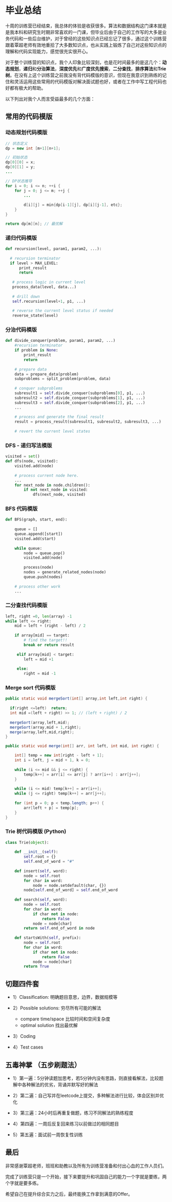 # 毕业总结

十周的训练营已经结束，我总体的体验是收获很多。算法和数据结构这门课本就是是我本科和研究生时期非常喜欢的一门课，但毕业后由于自己的工作写的大多是业务代码和一些后台维护，对于曾经的这些知识点已经忘记了很多，通过这个训练营跟着覃超老师有效地重拾了大多数知识点，也从实践上锻炼了自己对这些知识点的理解和代码实现能力，感觉很充实很开心。

对于整个训练营的知识点，我个人印象比较深刻，也是花时间最多的是这几个：**动态规划**，**递归**和**分治算法**，**深度优先**和**广度优先搜索**，**二分查找**，**排序算法**和**Trie树**。在没有上这个训练营之前我没有背代码模版的意识，但现在我意识到熟练的记住和灵活运用这些常用的代码模版对解决面试题也好，或者在工作中写工程代码也好都有极大的帮助。

以下列出对我个人而言受益最多的几个方面：

## 常用的代码模版

### 动态规划代码模版 
``` java
// 状态定义
dp = new int [m+1][n+1];

// 初始状态
dp[0][0] = x;
dp[0][1] = y;
...

// DP状态推导
for i = 0; i <= n; ++i {
    for j = 0; j <= m; ++j {
        ...
        
        d[i][j] = min{dp[i-1][j], dp[i][j-1], etc};  
    }
}

return dp[m][n]; // 最优解

```


### 递归代码模版 
``` python
def recursion(level, param1, param2, ...):
  
  # recursion terminator
  if level > MAX_LEVEL:
      print_result
      return
      
   # process logic in current level
   process_data(level, data...)
   
   # drill down
   self.recursion(level+1, p1, ...)
   
   # reverse the current level status if needed
   reverse_state(level)

```

### 分治代码模版 
``` python
def divide_conquer(problem, param1, param2, ...)
    #recursion terminator
    if problem is None:
        print_result
        return
        
    # prepare data
    data = prepare_data(problem)
    subproblems = split_problem(problem, data)
    
    # conquer subproblems
    subresult1 = self.divide_conquer(subproblems[0], p1, ...)
    subresult2 = self.divide_conquer(subproblems[1], p1, ...)
    subresult3 = self.divide_conquer(subproblems[2], p1, ...)
    ...
    
    # process and generate the final result
    result = process_result(subresult1, subresult2, subresult3, ...)
    
    # revert the current level states
```


### DFS - 递归写法模版 
``` python
visited = set()
def dfs(node, visited):
    visited.add(node)
    
    # process current node here.
    ...
    for next_node in node.children():
        if not next_node in visited:
            dfs(next_node, visited)
```

### BFS 代码模版 
``` python
def BFS(graph, start, end):
    
    queue = []
    queue.append([start])
    visited.add(start)
    
    while queue:
        node = queue.pop()
        visited.add(node)
        
        process(node)
        nodes = generate_related_nodes(node)
        queue.push(nodes)
        
    # process other work
    ...
```



### 二分查找代码模版 
``` python
left, right =0, len(array) -1
while left <= right:   
    mid = left + (right - left) / 2 
    
    if array[mid] == target:
        # find the target!!  
        break or return result  
        
     elif array[mid] < target:      
        left = mid +1
        
     else:      
        right = mid -1
```



### Merge sort 代码模版 
``` java
public static void mergeSort(int[] array,int left,int right) {
  
  if(right <=left)  return;
  int mid =(left + right) >> 1; // (left + right) / 2
  
  mergeSort(array,left,mid);
  mergeSort(array,mid + 1,right);
  merge(array,left,mid,right);
}

public static void merge(int[] arr, int left, int mid, int right) {

    int[] temp = new int[right - left + 1]; 
    int i = left, j = mid + 1, k = 0;
    
    while (i <= mid && j <= right) {
        temp[k++] = arr[i] <= arr[j] ? arr[i++] : arr[j++];
    }
    
    while (i <= mid) temp[k++] = arr[i++];
    while (j <= right) temp[k++] = arr[j++];
    
    for (int p = 0; p < temp.length; p++) {
        arr[left + p] = temp[p];
    }
}

```

### Trie 树代码模版 (Python)
``` python
class Trie(object):
  
    def __init__(self):
        self.root = {}
        self.end_of_word = "#"
        
    def insert(self, word):
        node = self.root
        for char in word:
            node = node.setdefault(char, {})
        node[self.end_of_word] = self.end_of_word
    
    def search(self, word):
        node = self.root
        for char in word:
            if char not in node:
                return False
            node = node[char]
        return self.end_of_word in node
        
    def startsWith(self, prefix):
        node = self.root
        for char in word:
            if char not in node:
                return False
            node = node[char]
        return True
```

##  切题四件套
- 1）Classification: 明确题目意思，边界，数据规模等

- 2）Possible solutions: 穷尽所有可能的解法
  -  compare time/space 比较时间和空间复杂度
  -  optimal solution 找出最优解
        
- 3）Coding

- 4）Test cases

## 五毒神掌 （五步刷题法）
- 1）第一遍：5分钟读题加思考，若5分钟内没有思路，则直接看解法，比较题解中各种解法的优劣，背诵并默写好的解法

- 2）第二遍：自己写并在leetcode上提交，多种解法进行比较，体会区别并优化
        
- 3）第三遍：24小时后再重复做题，练习不同解法的熟练程度

- 4）第四遍：一周后反复回来练习以前做过的相同题目

- 5）第五遍：面试前一周恢复性训练

## 最后
非常感谢覃超老师，班班和助教以及所有为训练营准备和付出心血的工作人员们。

完成了训练营只是一个开始，接下来要提升和巩固自己的能力一个字就是要练，两个字就是要多练。

希望自己在提升综合实力之后，最终能换工作拿到满意的Offer。

